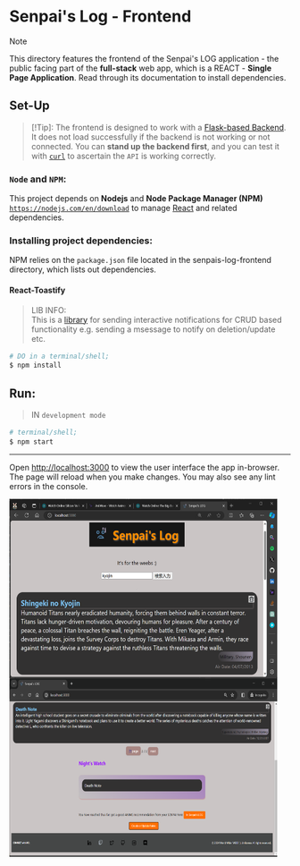 # Senpai's Log - Frontend
> [!Note]  
> This directory features the frontend of the Senpai's LOG application - the public facing part of the **full-stack** web app, which is a REACT - **Single Page Application**. Read through its documentation to install dependencies.  


## Set-Up
> [!Tip]: The frontend is designed to work with a [Flask-based Backend](../backend/flaskr/__init__.py). It does not load successfully if the backend is not working or not connected. You can **stand up the backend first**, and you can test it with [```curl```](https://curl.se/) to ascertain the `API` is  working correctly.

### **`Node` and `NPM`**:  
This project depends on **Nodejs** and **Node Package Manager (NPM)** [`https://nodejs.com/en/download`](https://nodejs.org/en/download/) to manage [React](https://react.dev/) and related dependencies.

### **Installing project dependencies**:  
NPM relies on the `package.json` file located in the senpais-log-frontend directory, which lists out dependencies.

#### **React-Toastify**
> LIB INFO:  
> This is a [library](https://fkhadra.github.io/react-toastify/introduction) for sending interactive notifications for CRUD based functionality e.g. sending a msessage to notify on deletion/update etc. 

```bash
# DO in a terminal/shell;
$ npm install
```

## Run:
> IN `development mode`  

```bash
# terminal/shell;
$ npm start
```

---
Open [http://localhost:3000](http://localhost:3000) to view the user interface the app in-browser.  
The page will reload when you make changes. You may also see any lint errors in the console.
<p align="center">
  <img align="center" src="./public/public-facing.png" height="320" width="480" style="padding-right:100px;" />
  <img align="center" src="./public/public-facing2.0.png" height="320" width="480" style="padding-right:100px;" />
</p>
